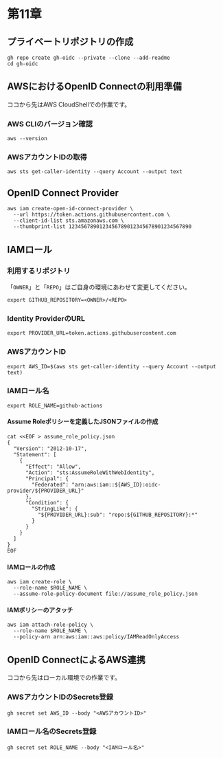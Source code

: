 # 第11章

## プライベートリポジトリの作成

```shell
gh repo create gh-oidc --private --clone --add-readme
cd gh-oidc
```


## AWSにおけるOpenID Connectの利用準備

ココから先はAWS CloudShellでの作業です。

### AWS CLIのバージョン確認

```shell
aws --version
```

### AWSアカウントIDの取得

```shell
aws sts get-caller-identity --query Account --output text
```

## OpenID Connect Provider

```shell
aws iam create-open-id-connect-provider \
  --url https://token.actions.githubusercontent.com \
  --client-id-list sts.amazonaws.com \
  --thumbprint-list 1234567890123456789012345678901234567890
```


## IAMロール

### 利用するリポジトリ

「`OWNER`」と「`REPO`」はご自身の環境にあわせて変更してください。

```shell
export GITHUB_REPOSITORY=<OWNER>/<REPO>
```

### Identity ProviderのURL

```shell
export PROVIDER_URL=token.actions.githubusercontent.com
```

### AWSアカウントID

```shell
export AWS_ID=$(aws sts get-caller-identity --query Account --output text)
```

### IAMロール名

```shell
export ROLE_NAME=github-actions
```


#### Assume Roleポリシーを定義したJSONファイルの作成

```shell
cat <<EOF > assume_role_policy.json
{
  "Version": "2012-10-17",
  "Statement": [
    {
      "Effect": "Allow",
      "Action": "sts:AssumeRoleWithWebIdentity",
      "Principal": {
        "Federated": "arn:aws:iam::${AWS_ID}:oidc-provider/${PROVIDER_URL}"
      },
      "Condition": {
        "StringLike": {
          "${PROVIDER_URL}:sub": "repo:${GITHUB_REPOSITORY}:*"
        }
      }
    }
  ]
}
EOF
```

#### IAMロールの作成

```shell
aws iam create-role \
  --role-name $ROLE_NAME \
  --assume-role-policy-document file://assume_role_policy.json
```

#### IAMポリシーのアタッチ

```shell
aws iam attach-role-policy \
  --role-name $ROLE_NAME \
  --policy-arn arn:aws:iam::aws:policy/IAMReadOnlyAccess
```


## OpenID ConnectによるAWS連携

ココから先はローカル環境での作業です。

### AWSアカウントIDのSecrets登録

```shell
gh secret set AWS_ID --body "<AWSアカウントID>"
```


### IAMロール名のSecrets登録

```shell
gh secret set ROLE_NAME --body "<IAMロール名>"
```
